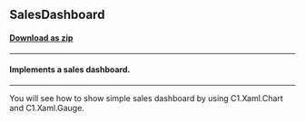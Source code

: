 ## SalesDashboard
#### [Download as zip](https://grapecity.github.io/DownGit/#/home?url=https://github.com/GrapeCity/ComponentOne-UWP-Samples/tree/master/General/VB/SalesDashboard2015)
____
#### Implements a sales dashboard.
____
You will see how to show simple sales dashboard by using C1.Xaml.Chart
and C1.Xaml.Gauge.

